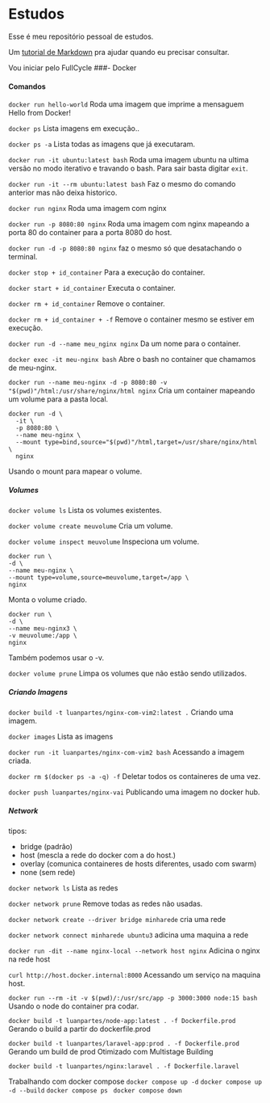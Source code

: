 # Estudos
Esse é meu repositório pessoal de estudos.  

Um [tutorial de Markdown](https://www.w3schools.io/file/markdown-introduction/) pra ajudar quando eu precisar consultar.

Vou iniciar pelo FullCycle
###- Docker 
  #### Comandos 
  `docker run hello-world`
Roda uma imagem que imprime a mensaguem Hello from Docker!

  `docker ps`
Lista imagens em execução..

  `docker ps -a`
Lista todas as imagens que já executaram.


  `docker run -it ubuntu:latest bash`
Roda uma imagem ubuntu na ultima versão no modo iterativo e travando o bash. Para sair basta digitar `exit`.


  `docker run -it --rm ubuntu:latest bash`
Faz o mesmo do comando anterior mas não deixa historico.

  `docker run nginx`
Roda uma imagem com nginx

  `docker run -p 8080:80 nginx`
Roda uma imagem com nginx mapeando a porta 80 do container para a porta 8080 do host.

  `docker run -d -p 8080:80 nginx`
faz o mesmo só que desatachando o terminal. 

  `docker stop + id_container`
Para a execução do container.

  `docker start + id_container`
Executa o container.

  `docker rm + id_container`
Remove o container.

  `docker rm + id_container + -f`
Remove o container mesmo se estiver em execução.

  `docker run -d --name meu_nginx nginx`
Da um nome para o container.

  `docker exec -it meu-nginx bash`
Abre o bash no container que chamamos de meu-nginx.

`docker run --name meu-nginx -d -p 8080:80 -v "$(pwd)"/html:/usr/share/nginx/html nginx`
Cria um container mapeando um volume para a pasta local.

```
docker run -d \
  -it \
  -p 8080:80 \
  --name meu-nginx \
  --mount type=bind,source="$(pwd)"/html,target=/usr/share/nginx/html \
  nginx
```
Usando o mount para mapear o volume.

##### Volumes

`docker volume ls`
Lista os volumes existentes.

`docker volume create meuvolume`
Cria um volume.

`docker volume inspect meuvolume`
Inspeciona um volume.

```
docker run \
-d \
--name meu-nginx \
--mount type=volume,source=meuvolume,target=/app \
nginx 
```
Monta o volume criado.

```
docker run \                   
-d \
--name meu-nginx3 \
-v meuvolume:/app \                               
nginx
```
Também podemos usar o -v.

`docker volume prune`
Limpa os volumes que não estão sendo utilizados.

##### Criando Imagens

`docker build -t luanpartes/nginx-com-vim2:latest .`
Criando uma imagem.

`docker images`
Lista as imagens 

`docker run -it luanpartes/nginx-com-vim2 bash`
Acessando a imagem criada.

`docker rm $(docker ps -a -q) -f`
Deletar todos os containeres de uma vez.

`docker push luanpartes/nginx-vai`
Publicando uma imagem no docker hub.

##### Network

tipos:
- bridge (padrão)
- host (mescla a rede do docker com a do host.)
- overlay (comunica containeres de hosts diferentes, usado com swarm)
- none (sem rede)

`docker network ls`
Lista as redes

`docker network prune`
Remove todas as redes não usadas.


`docker network create --driver bridge minharede`
cria uma rede 

`docker network connect minharede ubuntu3`
adicina uma maquina a rede 

`docker run -dit --name nginx-local --network host nginx`
Adicina o nginx na rede host 


`curl http://host.docker.internal:8000`
Acessando um serviço na maquina host.

`docker run --rm -it -v $(pwd)/:/usr/src/app -p 3000:3000 node:15 bash`
Usando o node do container pra codar.

`docker build -t luanpartes/node-app:latest . -f Dockerfile.prod`
Gerando o build a partir do dockerfile.prod

`docker build -t luanpartes/laravel-app:prod . -f Dockerfile.prod`
Gerando um build de prod Otimizado com Multistage Building

`docker build -t luanpartes/nginx:laravel . -f Dockerfile.laravel `

Trabalhando com docker compose
`docker compose up -d`
`docker compose up -d --build`
`docker compose ps `
`docker compose down`